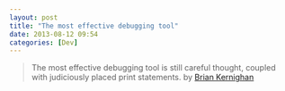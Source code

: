 ```yaml
---
layout: post
title: "The most effective debugging tool"
date: 2013-08-12 09:54
categories: [Dev]
---
```


> The most effective debugging tool is still careful thought, coupled with judiciously placed print statements. by [Brian Kernighan](http://en.wikiquote.org/wiki/Brian_Kernighan)

